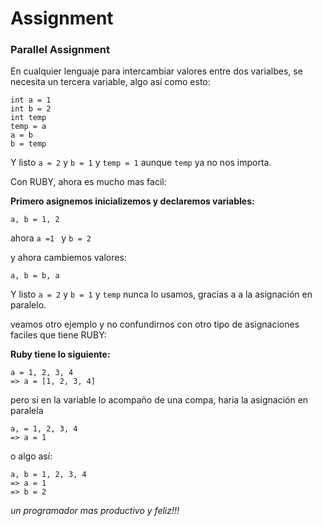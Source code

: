 # Assignment
### Parallel Assignment

En cualquier lenguaje para intercambiar valores entre dos varialbes, se necesita un tercera variable, algo así como esto:

```
int a = 1
int b = 2
int temp
temp = a
a = b
b = temp
```
Y listo
`a = 2` y `b = 1` y `temp = 1` aunque `temp` ya no nos importa.

Con RUBY, ahora es mucho mas facil:

**Primero asignemos inicializemos y declaremos variables:**
```
a, b = 1, 2
```
ahora `a =1 ` y `b = 2`

y ahora cambiemos valores:
```
a, b = b, a
```
Y listo
`a = 2` y `b = 1` y `temp` nunca lo usamos, gracias a a la asignación en paralelo.

veamos otro ejemplo y no confundirnos con otro tipo de asignaciones faciles que tiene RUBY:

**Ruby tiene lo siguiente:**

```
a = 1, 2, 3, 4
=> a = [1, 2, 3, 4]
```

pero si en la variable lo acompaño de una compa, haria la asignación en paralela

```
a, = 1, 2, 3, 4
=> a = 1
```

o algo así:

```
a, b = 1, 2, 3, 4
=> a = 1
=> b = 2
```

*un programador mas productivo y feliz!!!*
